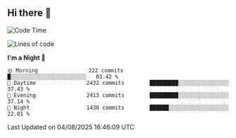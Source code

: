 ## Hi there 👋

<!--
**Wangmerlyn/Wangmerlyn** is a ✨ _special_ ✨ repository because its `README.md` (this file) appears on your GitHub profile.

Here are some ideas to get you started:

- 🔭 I’m currently working on ...
- 🌱 I’m currently learning ...
- 👯 I’m looking to collaborate on ...
- 🤔 I’m looking for help with ...
- 💬 Ask me about ...
- 📫 How to reach me: ...
- 😄 Pronouns: ...
- ⚡ Fun fact: ...
-->
<!--START_SECTION:waka-->
![Code Time](http://img.shields.io/badge/Code%20Time-465%20hrs%203%20mins-blue)

![Lines of code](https://img.shields.io/badge/From%20Hello%20World%20I%27ve%20Written-41.0%20million%20lines%20of%20code-blue)

**I'm a Night 🦉** 

```text
🌞 Morning                222 commits         █░░░░░░░░░░░░░░░░░░░░░░░░   03.42 % 
🌆 Daytime                2432 commits        █████████░░░░░░░░░░░░░░░░   37.43 % 
🌃 Evening                2413 commits        █████████░░░░░░░░░░░░░░░░   37.14 % 
🌙 Night                  1430 commits        ██████░░░░░░░░░░░░░░░░░░░   22.01 % 
```



 Last Updated on 04/08/2025 16:46:09 UTC
<!--END_SECTION:waka-->
